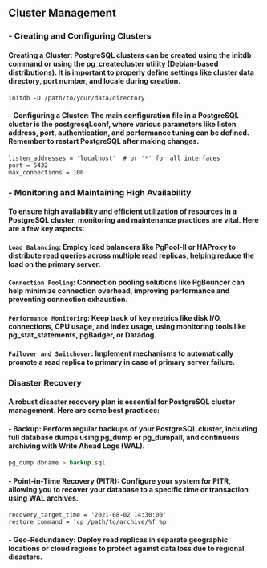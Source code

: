 ## Cluster Management

### - Creating and Configuring Clusters

#### Creating a Cluster: PostgreSQL clusters can be created using the initdb command or using the pg_createcluster utility (Debian-based distributions). It is important to properly define settings like cluster data directory, port number, and locale during creation.

```
initdb -D /path/to/your/data/directory
```

#### - Configuring a Cluster: The main configuration file in a PostgreSQL cluster is the postgresql.conf, where various parameters like listen address, port, authentication, and performance tuning can be defined. Remember to restart PostgreSQL after making changes.

```
listen_addresses = 'localhost'  # or '*' for all interfaces
port = 5432
max_connections = 100
```

### - Monitoring and Maintaining High Availability

#### To ensure high availability and efficient utilization of resources in a PostgreSQL cluster, monitoring and maintenance practices are vital. Here are a few key aspects:

#### `Load Balancing`: Employ load balancers like PgPool-II or HAProxy to distribute read queries across multiple read replicas, helping reduce the load on the primary server.

#### `Connection Pooling`: Connection pooling solutions like PgBouncer can help minimize connection overhead, improving performance and preventing connection exhaustion.

#### `Performance Monitoring`: Keep track of key metrics like disk I/O, connections, CPU usage, and index usage, using monitoring tools like pg_stat_statements, pgBadger, or Datadog.

#### `Failover and Switchover`: Implement mechanisms to automatically promote a read replica to primary in case of primary server failure.

### Disaster Recovery

#### A robust disaster recovery plan is essential for PostgreSQL cluster management. Here are some best practices:

#### - Backup: Perform regular backups of your PostgreSQL cluster, including full database dumps using pg_dump or pg_dumpall, and continuous archiving with Write Ahead Logs (WAL).
```sql
pg_dump dbname > backup.sql
```

#### - Point-in-Time Recovery (PITR): Configure your system for PITR, allowing you to recover your database to a specific time or transaction using WAL archives.
```
recovery_target_time = '2021-08-02 14:30:00'
restore_command = 'cp /path/to/archive/%f %p'
```
   
#### - Geo-Redundancy: Deploy read replicas in separate geographic locations or cloud regions to protect against data loss due to regional disasters.
